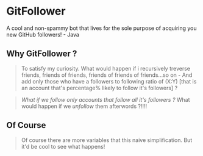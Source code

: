 # GitFollower
A cool and non-spammy bot that lives for the sole purpose of acquiring you new GitHub followers! - Java

## Why GitFollower ?
>To satisfy my curiosity. What would happen if i recursively treverse friends, friends of friends, friends of friends of friends...so on - And add only those who have a followers to following ratio of (X:Y) [that is an account that's percentage% likely to follow it's followers] ?

>*What if we follow only accounts that follow all it's followers ?* What would happen if we *unfollow* them afterwords ?!!!!

## Of Course
>Of course there are more variables that this naive simplification. But it'd be cool to see what happens!
